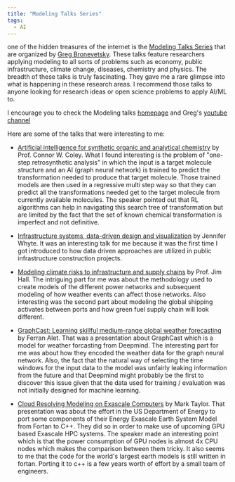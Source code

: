 ```yaml
---
title: "Modeling Talks Series"
tags:
  - AI
---
```


one of the hidden treasures of the internet is the [Modeling Talks Series](https://sites.google.com/modelingtalks.org/entry/home) that are organized by [Greg Bronevetsky](https://www.linkedin.com/in/gregbronevetsky/). These talks feature researchers applying modeling to all sorts of problems such as economy, public infrastructure, climate change, diseases, chemistry and physics. The breadth of these talks is truly fascinating. They gave me a rare glimpse into what is happening in these research areas. I recommend those talks to anyone looking for research ideas or open science problems to apply AI/ML to.

I encourage you to check the Modeling talks [homepage](https://sites.google.com/modelingtalks.org/entry/home) and Greg's [youtube channel](https://www.youtube.com/@gregbronevetsky)

Here are some of the talks that were interesting to me:

- [Artificial intelligence for synthetic organic and analytical chemistry](https://sites.google.com/modelingtalks.org/entry/artificial-intelligence-for-synthetic-organic-and-analytical-chemistry) by Prof. Connor W. Coley. What I found interesting is the problem of "one-step retrosynthetic analysis" in which the input is a target molecule structure and an AI (graph neural network) is trained to predict the transformation needed to produce that target molecule. Those trained models are then used in a regressive multi step way so that they can predict all the transformations needed get to the target molecule from currently available molecules. The speaker pointed out that RL algorithms can help in navigating this search tree of transformation but are limited by the fact that the set of known chemical transformation is imperfect and not definitive.

- [Infrastructure systems, data-driven design and visualization](https://sites.google.com/modelingtalks.org/entry/infrastructure-systems-data-driven-design-and-visualization) by Jennifer Whyte. It was an interesting talk for me because it was the first time I got introduced to how data driven approaches are utilized in public infrastructure construction projects.

- [Modeling climate risks to infrastructure and supply chains](https://sites.google.com/modelingtalks.org/entry/modelling-climate-risks-to-infrastructure-and-supply-chains) by Prof. Jim Hall. The intriguing part for me was about the methodology used to create models of the different power networks and subsequent modeling of how weather events can affect those networks. Also interesting was the second part about modeling the global shipping activates between ports and how green fuel supply chain will look different.

- [GraphCast: Learning skillful medium-range global weather forecasting](https://sites.google.com/modelingtalks.org/entry/graphcast-learning-skillful-medium-range-global-weather-forecasting) by Ferran Alet. That was a presentation about GraphCast which is a model for weather forcasting from Deepmind. The interesting part for me was about how they encoded the weather data for the graph neural network. Also, the fact that the natural way of selecting the time windows for the input data to the model was unfairly leaking information from the future and that Deepmind might probably be the first to discover this issue given that the data used for training / evaluation was not initially designed for machine learning.


- [Cloud Resolving Modeling on Exascale Computers](https://sites.google.com/modelingtalks.org/entry/cloud-resolving-modeling-on-exascale-computers) by Mark Taylor. That presentation was about the effort in the US Department of Energy to port some components of their Energy Exascale Earth System Model from Fortan to C++. They did so in order to make use of upcoming GPU based Exascale HPC systems. The speaker made an interesting point which is that the power consumption of GPU nodes is almost 4x CPU nodes which makes the comparison between them tricky. It also seems to me that the code for the world's largest earth models is still written in fortan. Porting it to c++ is a few years worth of effort by a small team of engineers.


